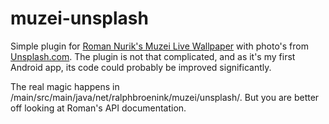muzei-unsplash
==============

Simple plugin for [Roman Nurik's Muzei Live Wallpaper](https://github.com/romannurik/muzei) with photo's from [Unsplash.com](http://unsplash.com). The plugin is not that complicated, and as it's my first Android app, its code could probably be improved significantly.

The real magic happens in /main/src/main/java/net/ralphbroenink/muzei/unsplash/. But you are better off looking at Roman's API documentation.
